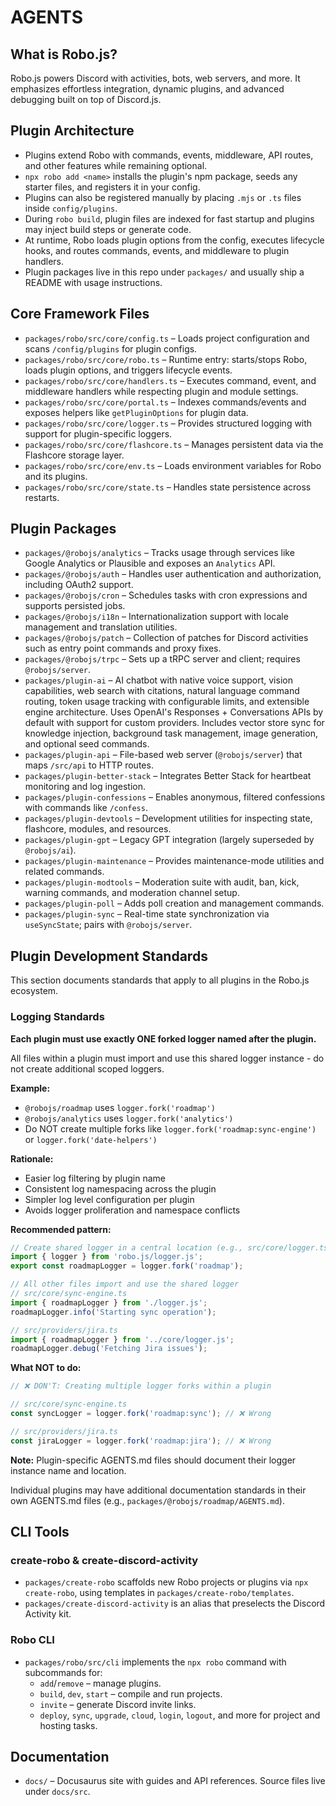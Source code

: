 # AGENTS

## What is Robo.js?

Robo.js powers Discord with activities, bots, web servers, and more. It emphasizes effortless integration, dynamic plugins, and advanced debugging built on top of Discord.js.

## Plugin Architecture

- Plugins extend Robo with commands, events, middleware, API routes, and other features while remaining optional.
- `npx robo add <name>` installs the plugin's npm package, seeds any starter files, and registers it in your config.
- Plugins can also be registered manually by placing `.mjs` or `.ts` files inside `config/plugins`.
- During `robo build`, plugin files are indexed for fast startup and plugins may inject build steps or generate code.
- At runtime, Robo loads plugin options from the config, executes lifecycle hooks, and routes commands, events, and middleware to plugin handlers.
- Plugin packages live in this repo under `packages/` and usually ship a README with usage instructions.

## Core Framework Files

- `packages/robo/src/core/config.ts` – Loads project configuration and scans `/config/plugins` for plugin configs.
- `packages/robo/src/core/robo.ts` – Runtime entry: starts/stops Robo, loads plugin options, and triggers lifecycle events.
- `packages/robo/src/core/handlers.ts` – Executes command, event, and middleware handlers while respecting plugin and module settings.
- `packages/robo/src/core/portal.ts` – Indexes commands/events and exposes helpers like `getPluginOptions` for plugin data.
- `packages/robo/src/core/logger.ts` – Provides structured logging with support for plugin-specific loggers.
- `packages/robo/src/core/flashcore.ts` – Manages persistent data via the Flashcore storage layer.
- `packages/robo/src/core/env.ts` – Loads environment variables for Robo and its plugins.
- `packages/robo/src/core/state.ts` – Handles state persistence across restarts.

## Plugin Packages

- `packages/@robojs/analytics` – Tracks usage through services like Google Analytics or Plausible and exposes an `Analytics` API.
- `packages/@robojs/auth` – Handles user authentication and authorization, including OAuth2 support.
- `packages/@robojs/cron` – Schedules tasks with cron expressions and supports persisted jobs.
- `packages/@robojs/i18n` – Internationalization support with locale management and translation utilities.
- `packages/@robojs/patch` – Collection of patches for Discord activities such as entry point commands and proxy fixes.
- `packages/@robojs/trpc` – Sets up a tRPC server and client; requires `@robojs/server`.
- `packages/plugin-ai` – AI chatbot with native voice support, vision capabilities, web search with citations, natural language command routing, token usage tracking with configurable limits, and extensible engine architecture. Uses OpenAI's Responses + Conversations APIs by default with support for custom providers. Includes vector store sync for knowledge injection, background task management, image generation, and optional seed commands.
- `packages/plugin-api` – File-based web server (`@robojs/server`) that maps `/src/api` to HTTP routes.
- `packages/plugin-better-stack` – Integrates Better Stack for heartbeat monitoring and log ingestion.
- `packages/plugin-confessions` – Enables anonymous, filtered confessions with commands like `/confess`.
- `packages/plugin-devtools` – Development utilities for inspecting state, flashcore, modules, and resources.
- `packages/plugin-gpt` – Legacy GPT integration (largely superseded by `@robojs/ai`).
- `packages/plugin-maintenance` – Provides maintenance-mode utilities and related commands.
- `packages/plugin-modtools` – Moderation suite with audit, ban, kick, warning commands, and moderation channel setup.
- `packages/plugin-poll` – Adds poll creation and management commands.
- `packages/plugin-sync` – Real-time state synchronization via `useSyncState`; pairs with `@robojs/server`.

## Plugin Development Standards

This section documents standards that apply to all plugins in the Robo.js ecosystem.

### Logging Standards

**Each plugin must use exactly ONE forked logger named after the plugin.**

All files within a plugin must import and use this shared logger instance - do not create additional scoped loggers.

**Example:**
- `@robojs/roadmap` uses `logger.fork('roadmap')`
- `@robojs/analytics` uses `logger.fork('analytics')`
- Do NOT create multiple forks like `logger.fork('roadmap:sync-engine')` or `logger.fork('date-helpers')`

**Rationale:**
- Easier log filtering by plugin name
- Consistent log namespacing across the plugin
- Simpler log level configuration per plugin
- Avoids logger proliferation and namespace conflicts

**Recommended pattern:**

```typescript
// Create shared logger in a central location (e.g., src/core/logger.ts)
import { logger } from 'robo.js/logger.js';
export const roadmapLogger = logger.fork('roadmap');

// All other files import and use the shared logger
// src/core/sync-engine.ts
import { roadmapLogger } from './logger.js';
roadmapLogger.info('Starting sync operation');

// src/providers/jira.ts
import { roadmapLogger } from '../core/logger.js';
roadmapLogger.debug('Fetching Jira issues');
```

**What NOT to do:**

```typescript
// ❌ DON'T: Creating multiple logger forks within a plugin

// src/core/sync-engine.ts
const syncLogger = logger.fork('roadmap:sync'); // ❌ Wrong

// src/providers/jira.ts
const jiraLogger = logger.fork('roadmap:jira'); // ❌ Wrong
```

**Note:** Plugin-specific AGENTS.md files should document their logger instance name and location.

Individual plugins may have additional documentation standards in their own AGENTS.md files (e.g., `packages/@robojs/roadmap/AGENTS.md`).

## CLI Tools

### create-robo & create-discord-activity

- `packages/create-robo` scaffolds new Robo projects or plugins via `npx create-robo`, using templates in `packages/create-robo/templates`.
- `packages/create-discord-activity` is an alias that preselects the Discord Activity kit.

### Robo CLI

- `packages/robo/src/cli` implements the `npx robo` command with subcommands for:
  - `add`/`remove` – manage plugins.
  - `build`, `dev`, `start` – compile and run projects.
  - `invite` – generate Discord invite links.
  - `deploy`, `sync`, `upgrade`, `cloud`, `login`, `logout`, and more for project and hosting tasks.

## Documentation

- `docs/` – Docusaurus site with guides and API references. Source files live under `docs/src`.
